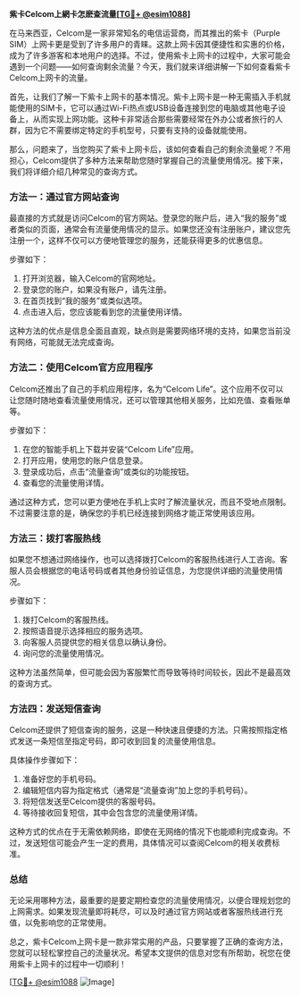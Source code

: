 **紫卡Celcom上網卡怎麽查流量[[TG💪+ @esim1088](https://t.me/s/esim1088)]**

在马来西亚，Celcom是一家非常知名的电信运营商，而其推出的紫卡（Purple SIM）上网卡更是受到了许多用户的青睐。这款上网卡因其便捷性和实惠的价格，成为了许多游客和本地用户的选择。不过，使用紫卡上网卡的过程中，大家可能会遇到一个问题——如何查询剩余流量？今天，我们就来详细讲解一下如何查看紫卡Celcom上网卡的流量。

首先，让我们了解一下紫卡上网卡的基本情况。紫卡上网卡是一种无需插入手机就能使用的SIM卡，它可以通过Wi-Fi热点或USB设备连接到您的电脑或其他电子设备上，从而实现上网功能。这种卡非常适合那些需要经常在外办公或者旅行的人群，因为它不需要绑定特定的手机型号，只要有支持的设备就能使用。

那么，问题来了，当您购买了紫卡上网卡后，该如何查看自己的剩余流量呢？不用担心，Celcom提供了多种方法来帮助您随时掌握自己的流量使用情况。接下来，我们将详细介绍几种常见的查询方式。

### 方法一：通过官方网站查询

最直接的方式就是访问Celcom的官方网站。登录您的账户后，进入“我的服务”或者类似的页面，通常会有流量使用情况的显示。如果您还没有注册账户，建议您先注册一个，这样不仅可以方便地管理您的服务，还能获得更多的优惠信息。

步骤如下：
1. 打开浏览器，输入Celcom的官网地址。
2. 登录您的账户，如果没有账户，请先注册。
3. 在首页找到“我的服务”或类似选项。
4. 点击进入后，您应该能看到您的流量使用详情。

这种方法的优点是信息全面且直观，缺点则是需要网络环境的支持，如果您当前没有网络，可能就无法完成查询。

### 方法二：使用Celcom官方应用程序

Celcom还推出了自己的手机应用程序，名为“Celcom Life”。这个应用不仅可以让您随时随地查看流量使用情况，还可以管理其他相关服务，比如充值、查看账单等。

步骤如下：
1. 在您的智能手机上下载并安装“Celcom Life”应用。
2. 打开应用，使用您的账户信息登录。
3. 登录成功后，点击“流量查询”或类似的功能按钮。
4. 查看您的流量使用详情。

通过这种方式，您可以更方便地在手机上实时了解流量状况，而且不受地点限制。不过需要注意的是，确保您的手机已经连接到网络才能正常使用该应用。

### 方法三：拨打客服热线

如果您不想通过网络操作，也可以选择拨打Celcom的客服热线进行人工咨询。客服人员会根据您的电话号码或者其他身份验证信息，为您提供详细的流量使用情况。

步骤如下：
1. 拨打Celcom的客服热线。
2. 按照语音提示选择相应的服务选项。
3. 向客服人员提供您的相关信息以确认身份。
4. 询问您的流量使用情况。

这种方法虽然简单，但可能会因为客服繁忙而导致等待时间较长，因此不是最高效的查询方式。

### 方法四：发送短信查询

Celcom还提供了短信查询的服务，这是一种快速且便捷的方法。只需按照指定格式发送一条短信至指定号码，即可收到回复的流量使用信息。

具体操作步骤如下：
1. 准备好您的手机号码。
2. 编辑短信内容为指定格式（通常是“流量查询”加上您的手机号码）。
3. 将短信发送至Celcom提供的客服号码。
4. 等待接收回复短信，其中会包含您的流量使用详情。

这种方式的优点在于无需依赖网络，即使在无网络的情况下也能顺利完成查询。不过，发送短信可能会产生一定的费用，具体情况可以查阅Celcom的相关收费标准。

### 总结

无论采用哪种方法，最重要的是要定期检查您的流量使用情况，以便合理规划您的上网需求。如果发现流量即将耗尽，可以及时通过官方网站或者客服热线进行充值，以免影响您的正常使用。

总之，紫卡Celcom上网卡是一款非常实用的产品，只要掌握了正确的查询方法，您就可以轻松掌控自己的流量状况。希望本文提供的信息对您有所帮助，祝您在使用紫卡上网卡的过程中一切顺利！

[[TG💪+ @esim1088](https://t.me/s/esim1088) ![Image](https://i.postimg.cc/4NQfJmqS/Snipaste-2025-05-13-00-14-12.png)]